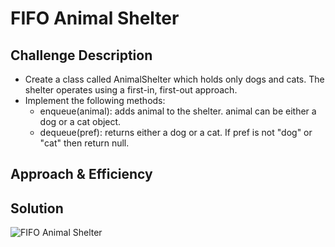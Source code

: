 # FIFO Animal Shelter

## Challenge Description
* Create a class called AnimalShelter which holds only dogs and cats. The shelter operates using a first-in, first-out approach.
* Implement the following methods:
    * enqueue(animal): adds animal to the shelter. animal can be either a dog or a cat object.
    * dequeue(pref): returns either a dog or a cat. If pref is not "dog" or "cat" then return null.

## Approach & Efficiency


## Solution
![FIFO Animal Shelter](./assets/array_binary_search.jpg)
